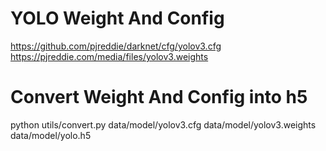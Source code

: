 # YOLO Weight And Config
https://github.com/pjreddie/darknet/cfg/yolov3.cfg
https://pjreddie.com/media/files/yolov3.weights

# Convert Weight And Config into h5
python utils/convert.py data/model/yolov3.cfg data/model/yolov3.weights data/model/yolo.h5
